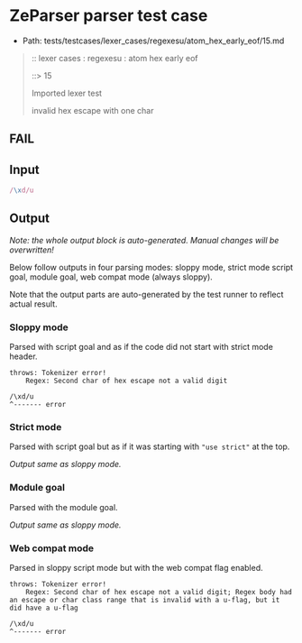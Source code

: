 # ZeParser parser test case

- Path: tests/testcases/lexer_cases/regexesu/atom_hex_early_eof/15.md

> :: lexer cases : regexesu : atom hex early eof
>
> ::> 15
>
> Imported lexer test
>
> invalid hex escape with one char

## FAIL

## Input

`````js
/\xd/u
`````

## Output

_Note: the whole output block is auto-generated. Manual changes will be overwritten!_

Below follow outputs in four parsing modes: sloppy mode, strict mode script goal, module goal, web compat mode (always sloppy).

Note that the output parts are auto-generated by the test runner to reflect actual result.

### Sloppy mode

Parsed with script goal and as if the code did not start with strict mode header.

`````
throws: Tokenizer error!
    Regex: Second char of hex escape not a valid digit

/\xd/u
^------- error
`````

### Strict mode

Parsed with script goal but as if it was starting with `"use strict"` at the top.

_Output same as sloppy mode._

### Module goal

Parsed with the module goal.

_Output same as sloppy mode._

### Web compat mode

Parsed in sloppy script mode but with the web compat flag enabled.

`````
throws: Tokenizer error!
    Regex: Second char of hex escape not a valid digit; Regex body had an escape or char class range that is invalid with a u-flag, but it did have a u-flag

/\xd/u
^------- error
`````

